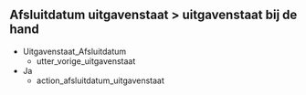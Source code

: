 ## Afsluitdatum uitgavenstaat > uitgavenstaat bij de hand
* Uitgavenstaat_Afsluitdatum
    - utter_vorige_uitgavenstaat
* Ja
    - action_afsluitdatum_uitgavenstaat

